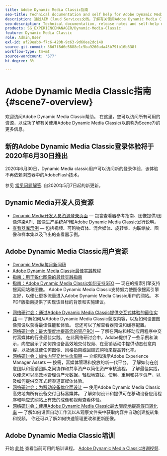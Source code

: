 ```yaml
---
title: Adobe Dynamic Media Classic指南
seo-title: Technical documentation and self help for Adobe Dynamic Media Classic
description: 通过AEM Cloud Services文档，了解有关使用Adobe Dynamic Media Classic管理视频、弹出框等的更多信息。
seo-description: Technical documentation, release notes and self-help materials for Adobe Dynamic Media Classic, formerly Scene 7
products: SG_EXPERIENCEMANAGER/Dynamic-Media-Classic
feature: Dynamic Media Classic
role: Admin,User
exl-id: af29eabb-f7c6-420b-9c63-9d60ee2dc148
source-git-commit: 38d7f8d6e5888e1c5ba9260ada45b79fb16b338f
workflow-type: tm+mt
source-wordcount: '577'
ht-degree: 3%

---
```


# Adobe Dynamic Media Classic指南 {#scene7-overview}

欢迎访问Adobe Dynamic Media Classic帮助。 在这里，您可以访问所有可用的资源，以成功了解有关使用Adobe Dynamic Media Classic(以前称为Scene7)的更多信息。

## 新的Adobe Dynamic Media Classic登录体验将于2020年6月30日推出

2020年6月30日，Dynamic Media classic用户可以访问新的登录体验，该体验不再依赖浏览器中的AdobeFlash技术。

参见 [常见问题解答](new-ui-2020.md). 自2020年5月7日起的新更新。

## Dynamic Media开发人员资源

* [Dynamic Media开发人员资源登录页面](https://experienceleague.adobe.com/docs/dynamic-media-developer-resources.html)  — 包含查看器参考指南、图像提供/图像渲染API、图像生产系统API和Adobe Dynamic Media Classic发行说明。
* [查看器库示例](https://landing.adobe.com/en/na/dynamic-media/ctir-2755/live-demos.html)  — 包括视频、可购物媒体、混合媒体、旋转集、内联缩放、图像和样本集以及飞出的查看器示例。

## Adobe Dynamic Media Classic用户资源

* [Dynamic Media每月新闻稿](dynamic-media-newsletter.md)
* [Adobe Dynamic Media Classic最佳实践教程](https://experienceleague.adobe.com/docs/experience-manager-learn/dynamic-media-classic-tutorial/overview.html)
* [指南：用于锐化图像的最佳实践指南](/help/using/assets/s7_sharpening_images.pdf)
* [指南：Adobe Dynamic Media Classic如何支持SEO](/help/using/assets/s7_seo.pdf)  — 现在的搜索引擎支持搜索网站和图像。 Adobe Dynamic Media Classic支持努力使图像搜索引擎友好，以便让更多流量进入Adobe Dynamic Media Classic用户的网站。 本PDF版指南提供了实现该目标的背景和实施建议。
<!-- * [Webinar: Best Practices for Responsive Design](http://offers.adobe.com/en/na/marketing/landings/_40458_responsive_design_live_on_demand_webinar.html) - Learn practical tips on how to improve your mobile strategy. See real-world examples of responsive design in action. Create one primary asset that works across multiple devices and increase mobile performance by dynamically changing the resolution of images or the orientation of images for portrait or landscape displays. Learn how to also dynamically crop, scale, or resize images. -->
* [网络研讨会：通过Adobe Dynamic Media Classic提供交互式体验的最佳实践](https://seminars.adobeconnect.com/p7wb8ej3u6d/)  — 了解如何从Adobe Dynamic Media Classic获取内容，以及如何设置图像预设以获得最佳性能和体验。 您还可以了解查看器预设和缓存配置。
* [网络研讨会：最大限度地提高您的资产ROI](https://adobecustomersuccess.adobeconnect.com/p5ar3hfrrec/?launcher=false&amp;fcsContent=true&amp;pbMode=normal&amp;proto=true)  — 了解在网站和移动应用程序中交付富媒体的行业最佳实践。 在此网络研讨会中，Adobe提供了一些示例和演示，向您展示了如何跨设备高效地交付视频、在营销活动中提供动态创意内容，以及通过使任何图像、风格指南或回顾式购物来提高转化率。
* [网络研讨会：加快内容交付生命周期](https://adobecustomersuccess.adobeconnect.com/p88ducm9pqv/)  — 介绍和演示Adobe Experience Manager Assets — 按需，富媒体管理和投放的新一代平台。 了解如何在创意团队和营销团队之间协作和共享资产以简化资产审核流程。 了解最佳实践，以便您可以高效地管理资产元数据，轻松地查找、使用、重用和共享资产，以及如何提供交互式跨渠道富媒体体验。
* [网络研讨会：为移动设备优化而设计](https://adobecustomersuccess.adobeconnect.com/p6oqd3wydif/?launcher=false&amp;fcsContent=true&amp;pbMode=normal&amp;proto=true)  — 使用Adobe Dynamic Media Classic高效地向所有设备交付目标富媒体。 了解如何设计和提供可在移动设备应用程序和响应式网站上有效的成像和视频查看体验。
* [网络研讨会：使用Adobe Dynamic Media Classic最大限度地提高假日转化率](https://adobecustomersuccess.adobeconnect.com/p32n1yr85c9/?proto=true)  — 了解如何设置自动工作流以从观察文件夹中获取内容并自动创建旋转集和视频。 你还可以了解如何快速管理更改和更新图像。

## Adobe Dynamic Media Classic培训

开始 [此处](https://learning.adobe.com/catalog.html#product=adobe-scene7) 查看当前可用的培训课程。
[Adobe Dynamic Media Classic培训视频](/help/using/training-videos.md).
